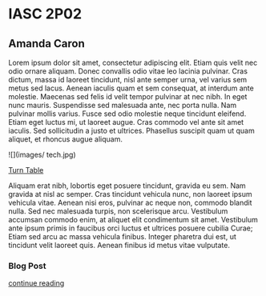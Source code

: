 # IASC 2P02 

## Amanda Caron

Lorem ipsum dolor sit amet, consectetur adipiscing elit. Etiam quis velit nec odio ornare aliquam. Donec convallis odio vitae leo lacinia pulvinar. Cras dictum, massa id laoreet tincidunt, nisl ante semper urna, vel varius sem metus sed lacus. Aenean iaculis quam et sem consequat, at interdum ante molestie. Maecenas sed felis id velit tempor pulvinar at nec nibh. In eget nunc mauris. Suspendisse sed malesuada ante, nec porta nulla. Nam pulvinar mollis varius. Fusce sed odio molestie neque tincidunt eleifend. Etiam eget luctus mi, ut laoreet augue. Cras commodo vel ante sit amet iaculis. Sed sollicitudin a justo et ultrices. Phasellus suscipit quam ut quam aliquet, et rhoncus augue aliquam.



![](images/ tech.jpg)

[Turn Table](http://www.urbanoutfitters.com/ca/en/catalog/category.jsp?id=A_MUSIC_TURNTABLE#/)

Aliquam erat nibh, lobortis eget posuere tincidunt, gravida eu sem. Nam gravida at nisl ac semper. Cras tincidunt vehicula nunc, non laoreet ipsum vehicula vitae. Aenean nisi eros, pulvinar ac neque non, commodo blandit nulla. Sed nec malesuada turpis, non scelerisque arcu. Vestibulum accumsan commodo enim, at aliquet elit condimentum sit amet. Vestibulum ante ipsum primis in faucibus orci luctus et ultrices posuere cubilia Curae; Etiam sed arcu ac massa vehicula finibus. Integer pharetra dui est, ut tincidunt velit laoreet quis. Aenean finibus id metus vitae vulputate.


### Blog Post

[continue reading](blog.md)
